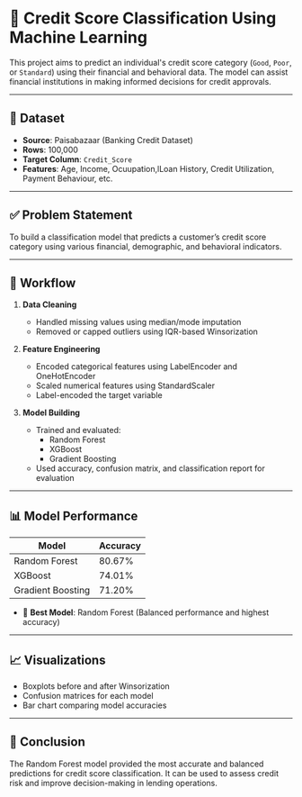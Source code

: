 # 🏦 Credit Score Classification Using Machine Learning

This project aims to predict an individual's credit score category (`Good`, `Poor`, or `Standard`) using their financial and behavioral data. The model can assist financial institutions in making informed decisions for credit approvals.

---

## 📁 Dataset

- **Source**: Paisabazaar (Banking Credit Dataset)
- **Rows**: 100,000
- **Target Column**: `Credit_Score`
- **Features**: Age, Income, Ocuupation,lLoan History, Credit Utilization, Payment Behaviour, etc.

---

## ✅ Problem Statement

To build a classification model that predicts a customer’s credit score category using various financial, demographic, and behavioral indicators.

---

## 🔧 Workflow

1. **Data Cleaning**
   - Handled missing values using median/mode imputation
   - Removed or capped outliers using IQR-based Winsorization

2. **Feature Engineering**
   - Encoded categorical features using LabelEncoder and OneHotEncoder
   - Scaled numerical features using StandardScaler
   - Label-encoded the target variable

3. **Model Building**
   - Trained and evaluated:
     - Random Forest
     - XGBoost
     - Gradient Boosting
   - Used accuracy, confusion matrix, and classification report for evaluation

---

## 📊 Model Performance

| Model             | Accuracy |
|------------------|----------|
| Random Forest     | 80.67%   |
| XGBoost           | 74.01%   |
| Gradient Boosting | 71.20%   |

- 🎯 **Best Model**: Random Forest (Balanced performance and highest accuracy)

---

## 📈 Visualizations

- Boxplots before and after Winsorization
- Confusion matrices for each model
- Bar chart comparing model accuracies

---

## 🧠 Conclusion

The Random Forest model provided the most accurate and balanced predictions for credit score classification. It can be used to assess credit risk and improve decision-making in lending operations.
